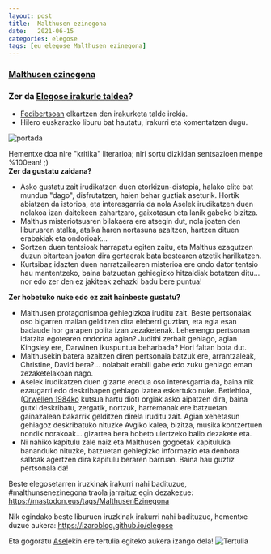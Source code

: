 ```yaml
---
layout: post
title:  Malthusen ezinegona
date:   2021-06-15
categories: elegose
tags: [eu elegose Malthusen ezinegona]
---
```

### [Malthusen ezinegona](http://aselluzarraga.com/bibliografia/euskaraz/malthusen-ezinegona/)
### Zer da [Elegose irakurle taldea](https://laborategia.eus/mastodon-irakurketa-taldea/)?
- [Fedibertsoan](https://eu.wikipedia.org/wiki/Fedibertso) elkartzen den irakurketa talde irekia.
- Hilero euskarazko liburu bat hautatu, irakurri eta komentatzen dugu.

![portada](http://aselluzarraga.com/wp-content/uploads/2021/05/Azala-1-682x1024.jpg)


Hementxe doa nire "kritika" literarioa; niri sortu dizkidan sentsazioen menpe %100ean! ;)    
**Zer da gustatu zaidana?**
- Asko gustatu zait irudikatzen duen etorkizun-distopia, halako elite bat mundua "dago", disfrutatzen, haien behar guztiak aseturik. Hortik abiatzen da istorioa, eta interesgarria da nola Aselek irudikatzen duen nolakoa izan daitekeen zahartzaro, gaixotasun eta lanik gabeko bizitza. 
- Malthus misteriotsuaren bilakaera ere atsegin dut, nola joaten den liburuaren atalka, atalka haren nortasuna azaltzen, hartzen dituen erabakiak eta ondorioak... 
- Sortzen duen tentsioak harrapatu egiten zaitu, eta Malthus ezagutzen duzun bitartean joaten dira gertaerak bata bestearen atzetik harilkatzen. 
- Kurtsibaz idazten duen narratzailearen misterioa ere ondo dator tentsio hau mantentzeko, baina batzuetan gehiegizko hitzaldiak botatzen ditu... nor edo zer den ez jakiteak zehazki badu bere puntua!


**Zer hobetuko nuke edo ez zait hainbeste gustatu?**  
- Malthusen protagonismoa gehiegizkoa iruditu zait. Beste pertsonaiak oso bigarren mailan gelditzen dira eleberri guztian, eta egia esan badaude hor garapen polita izan zezaketenak. Lehenengo pertsonan idatzita egotearen ondorioa agian? Judithi zerbait gehiago, agian Kingsley ere, Darwinen ikuspuntua beharbada? Hori faltan bota dut. 
- Malthusekin batera azaltzen diren pertsonaia batzuk ere, arrantzaleak, Christine, David bera?... nolabait erabili gabe edo zuku gehiago eman zezaketelakoan nago. 
- Aselek irudikatzen duen gizarte eredua oso interesgarria da, baina nik ezaugarri edo deskribapen gehiago izatea eskertuko nuke. Betlehioa, ([Orwellen 1984ko](https://eu.wikipedia.org/wiki/1984_(eleberria)) kutsua hartu diot) orgiak asko aipatzen dira, baina gutxi deskribatu, zergatik, nortzuk, harremanak ere batzuetan gainazalean bakarrik gelditzen direla iruditu zait. Agian xehetasun gehiagoz deskribatuko nituzke Avgiko kalea, bizitza, musika kontzertuen nondik norakoak... gizartea bera hobeto ulertzeko balio dezakete eta. 
- Ni nahiko kapitulu zale naiz eta Malthusen gogoetak kapituluka bananduko nituzke, batzuetan gehiegizko informazio eta denbora saltoak agertzen dira kapitulu beraren barruan. Baina hau guztiz pertsonala da! 

Beste elegosetarren iruzkinak irakurri nahi badituzue, #malthunsenezinegona traola jarraituz egin dezakezue: <https://mastodon.eus/tags/MalthusenEzinegona>

Nik egindako beste liburuen iruzkinak irakurri nahi badituzue, hementxe duzue aukera: <https://izaroblog.github.io/elegose>

Eta gogoratu [Asel](http://aselluzarraga.com/eu/)ekin ere tertulia egiteko aukera izango dela!
![Tertulia](https://mastodon.eus/system/media_attachments/files/106/405/778/970/601/040/original/1c789b9966c5134d.jpg)
